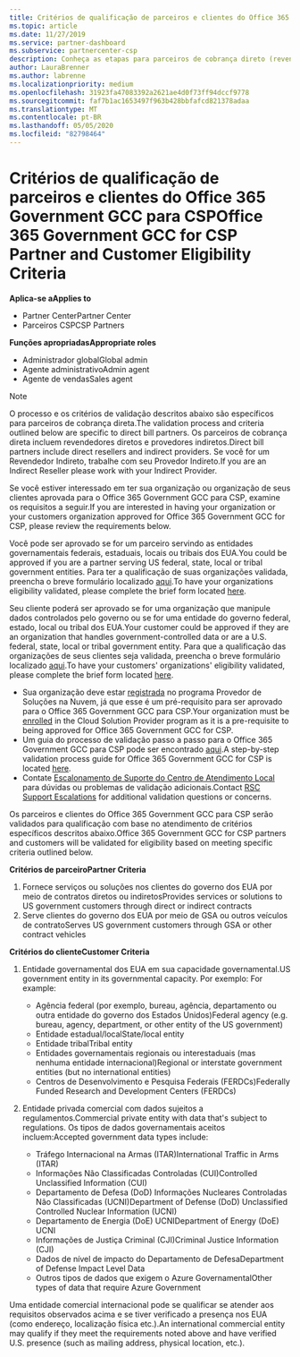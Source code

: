 ```yaml
---
title: Critérios de qualificação de parceiros e clientes do Office 365 Government GCC | Partner Center
ms.topic: article
ms.date: 11/27/2019
ms.service: partner-dashboard
ms.subservice: partnercenter-csp
description: Conheça as etapas para parceiros de cobrança direto (revendedores diretos, provedores indiretos) para validar parceiros e clientes para o GCC do Office 365 governamental para CSP.
author: LauraBrenner
ms.author: labrenne
ms.localizationpriority: medium
ms.openlocfilehash: 31923fa47083392a2621ae4d0f73ff94dccf9778
ms.sourcegitcommit: faf7b1ac1653497f963b428bbfafcd821378adaa
ms.translationtype: MT
ms.contentlocale: pt-BR
ms.lasthandoff: 05/05/2020
ms.locfileid: "82798464"
---
```

# <a name="office-365-government-gcc-for-csp-partner-and-customer-eligibility-criteria"></a><span data-ttu-id="592bb-103">Critérios de qualificação de parceiros e clientes do Office 365 Government GCC para CSP</span><span class="sxs-lookup"><span data-stu-id="592bb-103">Office 365 Government GCC for CSP Partner and Customer Eligibility Criteria</span></span>

<span data-ttu-id="592bb-104">**Aplica-se a**</span><span class="sxs-lookup"><span data-stu-id="592bb-104">**Applies to**</span></span>

-  <span data-ttu-id="592bb-105">Partner Center</span><span class="sxs-lookup"><span data-stu-id="592bb-105">Partner Center</span></span>
-  <span data-ttu-id="592bb-106">Parceiros CSP</span><span class="sxs-lookup"><span data-stu-id="592bb-106">CSP Partners</span></span>

<span data-ttu-id="592bb-107">**Funções apropriadas**</span><span class="sxs-lookup"><span data-stu-id="592bb-107">**Appropriate roles**</span></span>

- <span data-ttu-id="592bb-108">Administrador global</span><span class="sxs-lookup"><span data-stu-id="592bb-108">Global admin</span></span>
- <span data-ttu-id="592bb-109">Agente administrativo</span><span class="sxs-lookup"><span data-stu-id="592bb-109">Admin agent</span></span>
- <span data-ttu-id="592bb-110">Agente de vendas</span><span class="sxs-lookup"><span data-stu-id="592bb-110">Sales agent</span></span>

>[!NOTE]
><span data-ttu-id="592bb-111">O processo e os critérios de validação descritos abaixo são específicos para parceiros de cobrança direta.</span><span class="sxs-lookup"><span data-stu-id="592bb-111">The validation process and criteria outlined below are specific to direct bill partners.</span></span> <span data-ttu-id="592bb-112">Os parceiros de cobrança direta incluem revendedores diretos e provedores indiretos.</span><span class="sxs-lookup"><span data-stu-id="592bb-112">Direct bill partners include direct resellers and indirect providers.</span></span>  <span data-ttu-id="592bb-113">Se você for um Revendedor Indireto, trabalhe com seu Provedor Indireto.</span><span class="sxs-lookup"><span data-stu-id="592bb-113">If you are an Indirect Reseller please work with your Indirect Provider.</span></span>

<span data-ttu-id="592bb-114">Se você estiver interessado em ter sua organização ou organização de seus clientes aprovada para o Office 365 Government GCC para CSP, examine os requisitos a seguir.</span><span class="sxs-lookup"><span data-stu-id="592bb-114">If you are interested in having your organization or your customers organization approved for Office 365 Government GCC for CSP, please review the requirements below.</span></span>

<span data-ttu-id="592bb-115">Você pode ser aprovado se for um parceiro servindo as entidades governamentais federais, estaduais, locais ou tribais dos EUA.</span><span class="sxs-lookup"><span data-stu-id="592bb-115">You could be approved if you are a partner serving US federal, state, local or tribal government entities.</span></span> <span data-ttu-id="592bb-116">Para ter a qualificação de suas organizações validada, preencha o breve formulário localizado [aqui](https://products.office.com/government/eligibility-validation?ReqType=CSPPartner).</span><span class="sxs-lookup"><span data-stu-id="592bb-116">To have your organizations eligibility validated, please complete the brief form located [here](https://products.office.com/government/eligibility-validation?ReqType=CSPPartner).</span></span>

<span data-ttu-id="592bb-117">Seu cliente poderá ser aprovado se for uma organização que manipule dados controlados pelo governo ou se for uma entidade do governo federal, estado, local ou tribal dos EUA.</span><span class="sxs-lookup"><span data-stu-id="592bb-117">Your customer could be approved if they are an organization that handles government-controlled data or are a U.S. federal, state, local or tribal government entity.</span></span> <span data-ttu-id="592bb-118">Para que a qualificação das organizações de seus clientes seja validada, preencha o breve formulário localizado [aqui](https://products.office.com/government/eligibility-validation?ReqType=CSPCustomer).</span><span class="sxs-lookup"><span data-stu-id="592bb-118">To have your customers' organizations' eligibility validated, please complete the brief form located [here](https://products.office.com/government/eligibility-validation?ReqType=CSPCustomer).</span></span> 

-   <span data-ttu-id="592bb-119">Sua organização deve estar [registrada](https://partnercenter.microsoft.com/partner/cloud-solution-provider) no programa Provedor de Soluções na Nuvem, já que esse é um pré-requisito para ser aprovado para o Office 365 Government GCC para CSP.</span><span class="sxs-lookup"><span data-stu-id="592bb-119">Your organization must be [enrolled](https://partnercenter.microsoft.com/partner/cloud-solution-provider) in the Cloud Solution Provider program as it is a pre-requisite to being approved for Office 365 Government GCC for CSP.</span></span>
-   <span data-ttu-id="592bb-120">Um guia do processo de validação passo a passo para o Office 365 Government GCC para CSP pode ser encontrado [aqui](https://go.microsoft.com/fwlink/?linkid=2007323).</span><span class="sxs-lookup"><span data-stu-id="592bb-120">A step-by-step validation process guide for Office 365 Government GCC for CSP is located [here](https://go.microsoft.com/fwlink/?linkid=2007323).</span></span>
-   <span data-ttu-id="592bb-121">Contate [Escalonamento de Suporte do Centro de Atendimento Local](mailto:usgcce@microsoft.com) para dúvidas ou problemas de validação adicionais.</span><span class="sxs-lookup"><span data-stu-id="592bb-121">Contact [RSC Support Escalations](mailto:usgcce@microsoft.com) for additional validation questions or concerns.</span></span>

<span data-ttu-id="592bb-122">Os parceiros e clientes do Office 365 Government GCC para CSP serão validados para qualificação com base no atendimento de critérios específicos descritos abaixo.</span><span class="sxs-lookup"><span data-stu-id="592bb-122">Office 365 Government GCC for CSP partners and customers will be validated for eligibility based on meeting specific criteria outlined below.</span></span>

<span data-ttu-id="592bb-123">**Critérios de parceiro**</span><span class="sxs-lookup"><span data-stu-id="592bb-123">**Partner Criteria**</span></span>
1.  <span data-ttu-id="592bb-124">Fornece serviços ou soluções nos clientes do governo dos EUA por meio de contratos diretos ou indiretos</span><span class="sxs-lookup"><span data-stu-id="592bb-124">Provides services or solutions to US government customers through direct or indirect contracts</span></span>
2.  <span data-ttu-id="592bb-125">Serve clientes do governo dos EUA por meio de GSA ou outros veículos de contrato</span><span class="sxs-lookup"><span data-stu-id="592bb-125">Serves US government customers through GSA or other contract vehicles</span></span>

<span data-ttu-id="592bb-126">**Critérios do cliente**</span><span class="sxs-lookup"><span data-stu-id="592bb-126">**Customer Criteria**</span></span>
1.  <span data-ttu-id="592bb-127">Entidade governamental dos EUA em sua capacidade governamental.</span><span class="sxs-lookup"><span data-stu-id="592bb-127">US government entity in its governmental capacity.</span></span> <span data-ttu-id="592bb-128">Por exemplo: </span><span class="sxs-lookup"><span data-stu-id="592bb-128">For example:</span></span>
 
    -  <span data-ttu-id="592bb-129">Agência federal (por exemplo, bureau, agência, departamento ou outra entidade do governo dos Estados Unidos)</span><span class="sxs-lookup"><span data-stu-id="592bb-129">Federal agency (e.g. bureau, agency, department, or other entity of the US government)</span></span>
    -   <span data-ttu-id="592bb-130">Entidade estadual/local</span><span class="sxs-lookup"><span data-stu-id="592bb-130">State/local entity</span></span> 
    -   <span data-ttu-id="592bb-131">Entidade tribal</span><span class="sxs-lookup"><span data-stu-id="592bb-131">Tribal entity</span></span>
    -   <span data-ttu-id="592bb-132">Entidades governamentais regionais ou interestaduais (mas nenhuma entidade internacional)</span><span class="sxs-lookup"><span data-stu-id="592bb-132">Regional or interstate government entities (but no international entities)</span></span>
    -   <span data-ttu-id="592bb-133">Centros de Desenvolvimento e Pesquisa Federais (FERDCs)</span><span class="sxs-lookup"><span data-stu-id="592bb-133">Federally Funded Research and Development Centers (FERDCs)</span></span>

2.  <span data-ttu-id="592bb-134">Entidade privada comercial com dados sujeitos a regulamentos.</span><span class="sxs-lookup"><span data-stu-id="592bb-134">Commercial private entity with data that's subject to regulations.</span></span> <span data-ttu-id="592bb-135">Os tipos de dados governamentais aceitos incluem:</span><span class="sxs-lookup"><span data-stu-id="592bb-135">Accepted government data types include:</span></span> 
    -   <span data-ttu-id="592bb-136">Tráfego Internacional na Armas (ITAR)</span><span class="sxs-lookup"><span data-stu-id="592bb-136">International Traffic in Arms (ITAR)</span></span>
    -   <span data-ttu-id="592bb-137">Informações Não Classificadas Controladas (CUI)</span><span class="sxs-lookup"><span data-stu-id="592bb-137">Controlled Unclassified Information (CUI)</span></span>
    -   <span data-ttu-id="592bb-138">Departamento de Defesa (DoD) Informações Nucleares Controladas Não Classificadas (UCNI)</span><span class="sxs-lookup"><span data-stu-id="592bb-138">Department of Defense (DoD) Unclassified Controlled Nuclear Information (UCNI)</span></span>
    -   <span data-ttu-id="592bb-139">Departamento de Energia (DoE) UCNI</span><span class="sxs-lookup"><span data-stu-id="592bb-139">Department of Energy (DoE) UCNI</span></span>
    -   <span data-ttu-id="592bb-140">Informações de Justiça Criminal (CJI)</span><span class="sxs-lookup"><span data-stu-id="592bb-140">Criminal Justice Information (CJI)</span></span>
    -   <span data-ttu-id="592bb-141">Dados de nível de impacto do Departamento de Defesa</span><span class="sxs-lookup"><span data-stu-id="592bb-141">Department of Defense Impact Level Data</span></span>
    -   <span data-ttu-id="592bb-142">Outros tipos de dados que exigem o Azure Governamental</span><span class="sxs-lookup"><span data-stu-id="592bb-142">Other types of data that require Azure Government</span></span>

<span data-ttu-id="592bb-143">Uma entidade comercial internacional pode se qualificar se atender aos requisitos observados acima e se tiver verificado a presença nos EUA (como endereço, localização física etc.).</span><span class="sxs-lookup"><span data-stu-id="592bb-143">An international commercial entity may qualify if they meet the requirements noted above and have verified U.S. presence (such as mailing address, physical location, etc.).</span></span>

